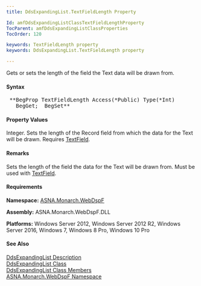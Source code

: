 ```yaml
---
title: DdsExpandingList.TextFieldLength Property

Id: amfDdsExpandingListClassTextFieldLengthProperty
TocParent: amfDdsExpandingListClassProperties
TocOrder: 120

keywords: TextFieldLength property
keywords: DdsExpandingList.TextFieldLength property

---
```


Gets or sets the length of the field the Text data will be drawn from.

#### Syntax
<pre class="prettyprint"> **BegProp TextFieldLength Access(*Public) Type(*Int)
   BegGet;  BegSet** </pre>

#### Property Values
Integer. Sets the length of the Record field from which the data for the Text will be drawn. Requires [TextField](amfDdsExpandingListClassTextFieldProperty.html).

#### Remarks
Sets the length of the field the data for the Text will be drawn from. Must be used with [TextField](amfDdsExpandingListClassTextFieldProperty.html).

#### Requirements
**Namespace:** [ASNA.Monarch.WebDspF](amfWebDspFNamespace.html)

**Assembly:** ASNA.Monarch.WebDspF.DLL

**Platforms:** Windows Server 2012, Windows Server 2012 R2, Windows Server 2016, Windows 7, Windows 8 Pro, Windows 10 Pro

#### See Also
[DdsExpandingList Description](amfUnderstandingLists.html)<br /> [ DdsExpandingList Class](amfDdsExpandingListClass.html) <br /> [ DdsExpandingList Class Members](amfDdsExpandingListClassMembers.html) <br /> [ ASNA.Monarch.WebDspF Namespace](amfWebDspFNamespace.html) 

